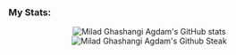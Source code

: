 

### My Stats:
<p align="center">
 <img src="https://github-readme-stats.vercel.app/api?username=Milad-agdam&show_icons=true&theme=merko&include_all_commits=true" alt="Milad Ghashangi Agdam's GitHub stats" /><br />
<img src="https://github-readme-streak-stats.herokuapp.com/?user=Milad-agdam&theme=merko&show_icons=true&include_all_commits=true" alt="Milad Ghashangi Agdam's Github Steak" />

</p>
